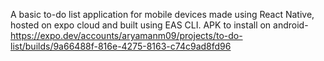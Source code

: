 A basic to-do list application for mobile devices made using React Native, hosted on expo cloud and 
built using EAS CLI.
APK to install on android- https://expo.dev/accounts/aryamanm09/projects/to-do-list/builds/9a66488f-816e-4275-8163-c74c9ad8fd96